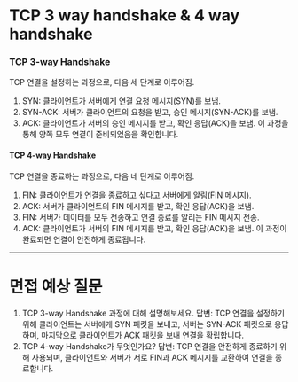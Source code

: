 # TCP 3 way handshake & 4 way handshake

### TCP 3-way Handshake
TCP 연결을 설정하는 과정으로, 다음 세 단계로 이루어짐.

1. SYN: 클라이언트가 서버에게 연결 요청 메시지(SYN)를 보냄.
2. SYN-ACK: 서버가 클라이언트의 요청을 받고, 승인 메시지(SYN-ACK)를 보냄.
3. ACK: 클라이언트가 서버의 승인 메시지를 받고, 확인 응답(ACK)을 보냄.
이 과정을 통해 양쪽 모두 연결이 준비되었음을 확인합니다.

#### TCP 4-way Handshake
TCP 연결을 종료하는 과정으로, 다음 네 단계로 이루어짐.

1. FIN: 클라이언트가 연결을 종료하고 싶다고 서버에게 알림(FIN 메시지).
2. ACK: 서버가 클라이언트의 FIN 메시지를 받고, 확인 응답(ACK)을 보냄.
3. FIN: 서버가 데이터를 모두 전송하고 연결 종료를 알리는 FIN 메시지 전송.
4. ACK: 클라이언트가 서버의 FIN 메시지를 받고, 확인 응답(ACK)을 보냄.
이 과정이 완료되면 연결이 안전하게 종료됩니다.

---
# 면접 예상 질문
1. TCP 3-way Handshake 과정에 대해 설명해보세요.
답변: TCP 연결을 설정하기 위해 클라이언트는 서버에게 SYN 패킷을 보내고, 서버는 SYN-ACK 패킷으로 응답하며, 마지막으로 클라이언트가 ACK 패킷을 보내 연결을 확립합니다.
2. TCP 4-way Handshake가 무엇인가요?
답변: TCP 연결을 안전하게 종료하기 위해 사용되며, 클라이언트와 서버가 서로 FIN과 ACK 메시지를 교환하여 연결을 종료합니다.

